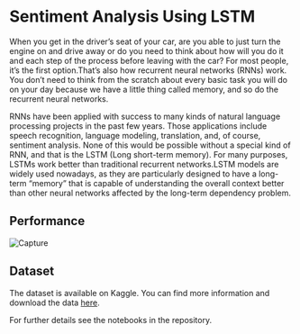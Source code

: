 # Sentiment Analysis Using LSTM
When you get in the driver’s seat of your car, are you able to just turn the engine on and drive away or do you need to think about how will you do it and each step of the process before leaving with the car? For most people, it’s the first option.That’s also how recurrent neural networks (RNNs) work. You don’t need to think from the scratch about every basic task you will do on your day because we have a little thing called memory, and so do the recurrent neural networks. 

RNNs have been applied with success to many kinds of natural language processing projects in the past few years. Those applications include speech recognition, language modeling, translation, and, of course, sentiment analysis. None of this would be possible without a special kind of RNN, and that is the LSTM (Long short-term memory). For many purposes, LSTMs work better than traditional recurrent networks.LSTM models are widely used nowadays, as they are particularly designed to have a long-term “memory” that is capable of understanding the overall context better than other neural networks affected by the long-term dependency problem.

## Performance

![Capture](https://user-images.githubusercontent.com/39967400/221699264-a8340ae5-db9c-4340-907b-4cdd5fc1eca6.PNG)


## Dataset
The dataset is available on Kaggle. You can find more information and download the data [here](https://www.kaggle.com/datasets/eswarchandt/amazon-music-reviews).

For further details see the notebooks in the repository.
